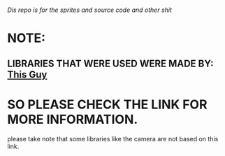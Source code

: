 
</h3>
<h6>Dis repo is for the sprites and source code and other shit</h6>

<h1>NOTE:</h1>
<h2>LIBRARIES THAT WERE USED WERE MADE BY: <a href="https://github.com/DeybisMelendez/game-tools">This Guy</a></h2>
<h1>SO PLEASE CHECK THE LINK FOR MORE INFORMATION.</h1>
please take note that some libraries like the camera are not based on this link.
